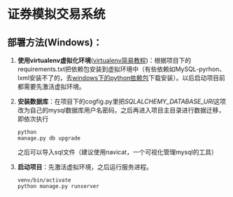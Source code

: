 # 证券模拟交易系统

## 部署方法(Windows)：
1. **使用virtualenv虚拟化环境**([virtualenv简易教程](http://www.liaoxuefeng.com/wiki/0014316089557264a6b348958f449949df42a6d3a2e542c000/001432712108300322c61f256c74803b43bfd65c6f8d0d0000))：根据项目下的requirements.txt把依赖包安装到虚拟环境中（有些依赖如MySQL-pyrhon、lxml安装不了的，去[windows下的python依赖包](http://www.lfd.uci.edu/~gohlke/pythonlibs/)下载安装）。以后启动项目前都需要先激活虚拟环境。

2. **安装数据库**：在项目下的cogfig.py里把*SQLALCHEMY_DATABASE_URI*这项改为自己的mysql数据库用户名密码，之后再进入项目主目录进行数据迁移，即依次执行<pre><code>python manage.py db upgrade</code></pre>
之后可以导入sql文件（建议使用navicat，一个可视化管理mysql的工具）

3. **启动项目**：先激活虚拟环境，之后运行服务进程。<pre><code>venv/bin/activate
python manage.py runserver</code></pre>